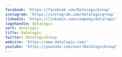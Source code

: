 ```yaml
---
facebook: 'https://facebook.com/DatalogicGroup'
instagram: 'https://instagram.com/datalogicgroup'
linkedin: 'https://linkedin.com/company/datalogic'
logohandle: datalogic
sort: datalogic
title: Datalogic
twitter: DatalogicGroup
website: 'https://www.datalogic.com/'
youtube: 'https://youtube.com/user/DatalogicGroup'
---
```


